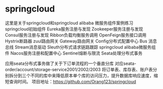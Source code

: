 # springcloud
这里是关于springcloud和springcloud alibaba 微服务组件案例练习
springcloud初始组件
Eureka服务注册与发现 Zookeeper服务注册与发现 Consul服务注册与发现 Ribbon负载均衡服务调用
OpenFeign服务接口调用 Hystrix断路器 zuul路由网关 Gateway路由网关 Config分布式配置中心
Bus 消息总线 Stream消息驱动 Sleuth分布式请求链路跟踪
springcloud alibaba微服务组件
Nacos服务注册和配置中心 Sentinel熔断与限流 Seata处理分布式事务

应用seata分布式事务做了关于下订单流程的一个垂直分库
对应seata-order/account/storage-service2001/2002/2003
将订单表、库存表、账户表分别拆分到三个不同的库中来降低原本单个库的访问压力，提升数据库响应速度，缩短查询时间。
项目地址：https://github.com/Orang123/springcloud
